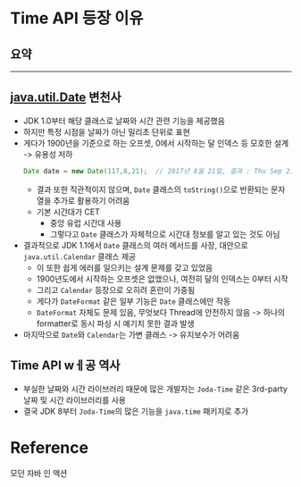 # Time API 등장 이유

## 요약

---

## [java.util.Date](https://docs.oracle.com/en/java/javase/17/docs/api/java.base/java/util/Date.html) 변천사

- JDK 1.0부터 해당 클래스로 날짜와 시간 관련 기능을 제공했음
- 하지만 특정 시점을 날짜가 아닌 밀리초 단위로 표현
- 게다가 1900년을 기준으로 하는 오프셋, 0에서 시작하는 달 인덱스 등 모호한 설계 -> 유용성 저하
  ```java
  Date date = new Date(117,8,21);  // 2017년 8월 21일, 결과 : Thu Sep 21 00:00:00 CET 2017
  ```
  - 결과 또한 직관적이지 않으며, `Date` 클래스의 `toString()`으로 반환되는 문자열을 추가로 활용하기 어려움
  - 기본 시간대가 CET
    - 중앙 유럽 시간대 사용
    - 그렇다고 `Date` 클래스가 자체적으로 시간대 정보를 알고 있는 것도 아님
- 결과적으로 JDK 1.1에서 `Date` 클래스의 여러 메서드를 사장, 대안으로 `java.util.Calendar` 클래스 제공
  - 이 또한 쉽게 에러를 일으키는 설계 문제를 갖고 있었음
  - 1900년도에서 시작하는 오프셋은 없앴으나, 여전히 달의 인덱스는 0부터 시작
  - 그리고 `Calendar` 등장으로 오히려 혼란이 가중됨
  - 게다가 `DateFormat` 같은 일부 기능은 `Date` 클래스에만 작동
  - `DateFormat` 자체도 문제 있음, 무엇보다 Thread에 안전하지 않음 -> 하나의 formatter로 동시 파싱 시 예기치 못한 결과 발생
- 마지막으로 `Date`와 `Calendar`는 가변 클래스 -> 유지보수가 어려움

## Time API wㅔ공 역사
- 부실한 날짜와 시간 라이브러리 때문에 많은 개발자는 `Joda-Time` 같은 3rd-party 날짜 및 시간 라이브러리를 사용
- 결국 JDK 8부터 `Joda-Time`의 많은 기능을 `java.time` 패키지로 추가

# Reference

모던 자바 인 액션